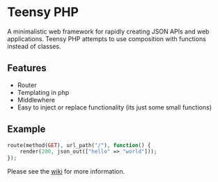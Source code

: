 # Teensy PHP

A minimalistic web framework for rapidly creating JSON APIs and web applications. Teensy PHP attempts to use composition with functions instead of classes.

## Features
- Router
- Templating in php
- Middlewhere
- Easy to inject or replace functionality (its just some small functions)


## Example
```php
route(method(GET), url_path("/"), function() {
    render(200, json_out(["hello" => "world"]));
});
```

Please see the [wiki](https://github.com/daniel-samson/teensyphp/wiki) for more information.
